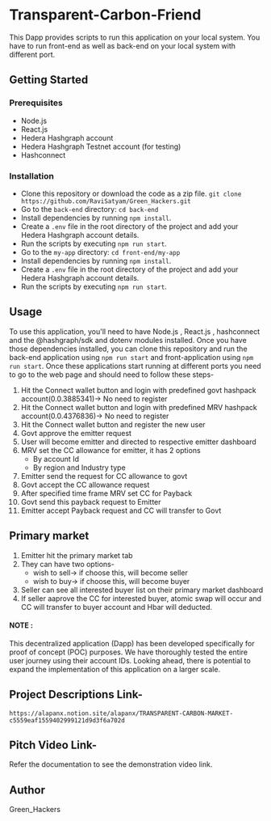 # Transparent-Carbon-Friend 

This  Dapp provides scripts to run this application on your local system. You have to run front-end as well as back-end on your local system with different port.
## Getting Started

### Prerequisites

- Node.js
- React.js
- Hedera Hashgraph account
- Hedera Hashgraph Testnet account (for testing)
- Hashconnect

### Installation

- Clone this repository or download the code as a zip file.
`git clone https://github.com/RaviSatyam/Green_Hackers.git`
- Go to the `back-end` directory: `cd back-end`
- Install dependencies by running `npm install`.
- Create a `.env` file in the root directory of the project and add your Hedera Hashgraph account details.
- Run the scripts by executing `npm run start`.
- Go to the `my-app` directory: `cd front-end/my-app`
- Install dependencies by running `npm install`.
- Create a `.env` file in the root directory of the project and add your Hedera Hashgraph account details.
- Run the scripts by executing `npm run start`.

## Usage

To use this application, you'll need to have Node.js , React.js , hashconnect and the @hashgraph/sdk and dotenv modules installed. Once you have those dependencies installed, you can clone this repository and run the back-end application using `npm run start` and 
front-application using `npm run start`.
Once these applications start running at different ports you need to go to the web page and should need to follow these steps-

1. Hit the Connect wallet button and login with predefined govt hashpack account(0.0.3885341)-> No need to register
2. Hit the Connect wallet button and login with predefined MRV hashpack account(0.0.4376836)-> No need to register
3. Hit the Connect wallet button and register the new user
4. Govt approve the emitter request
5. User will become emitter and directed to respective emitter dashboard
6. MRV set the CC allowance for emitter, it has 2 options
     - By account Id
     - By region and Industry type
7. Emitter send the request for CC allowance to govt
8. Govt accept the CC allowance request
9. After specified time frame MRV set CC for Payback
10. Govt send this payback request to Emitter
11. Emitter accept Payback request and CC will transfer to Govt

## Primary market
1. Emitter hit the primary market tab
2. They can have two options-
    - wish to sell-> if choose this, will become seller
    - wish to buy-> if choose this, will become buyer
3. Seller can see all interested buyer list on their primary market dashboard
4. If seller aaprove the CC for interested buyer, atomic swap will occur and CC will transfer to buyer account and Hbar will deducted.


#### NOTE :
This decentralized application (Dapp) has been developed specifically for proof of concept (POC) purposes. We have thoroughly tested the entire user journey using their account IDs. Looking ahead, there is potential to expand the implementation of this application on a larger scale.


## Project Descriptions Link- 
`https://alapanx.notion.site/alapanx/TRANSPARENT-CARBON-MARKET-c5559eaf1559402999121d9d3f6a702d`

## Pitch Video Link- 
Refer the documentation to see the demonstration video link.

## Author

Green_Hackers